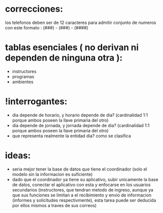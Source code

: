 # correcciones:

los telefonos deben ser de 12 caracteres para admitir conjunto de numeros con este formato : (###) - (###) - (####)

# tablas esenciales ( no derivan ni dependen de ninguna otra ):

- instructores
- programas
- ambientes

# !interrogantes: 

- dia depende de horario, y horario depende de dia? (cardinalidad 1:1 porque ambos poseen la llave primaria del otro)
- dia depende de jornada, y jornada depende de dia? (cardinalidad 1:1 porque ambos poseen la llave primaria del otro)
- que representa realmente la entidad dia? como se clasifica

# ideas:

- seria mejor tener la base de datos que tiene el coordinador (solo el modelo sin la informacion es suficiente)
- dado que el coordinador ya tiene su aplicativo, subir unicamente la base de datos, conectar el aplicativo con esta y enfocarse en los usuarios secundarios (instructores, que tendran metodo de ingreso, aunque ya que sus funciones se limitan a el recibimiento y envio de informacion (informes y solicitudes respectivmente), esta tarea puede ser deducida por ellos mismos a traves de sus correos)